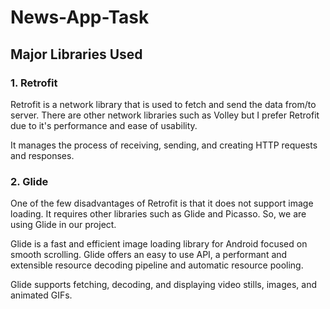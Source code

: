 # News-App-Task

## Major Libraries Used

### 1. Retrofit

Retrofit is a network library that is used to fetch and send the data from/to server. There are other network libraries such as Volley but I prefer Retrofit due to it's performance and ease of usability.

It manages the process of receiving, sending, and creating HTTP requests and responses.

### 2. Glide

One of the few disadvantages of Retrofit is that it does not support image loading. It requires other libraries such as Glide and Picasso. So, we are using Glide in our project.

Glide is a fast and efficient image loading library for Android focused on smooth scrolling. Glide offers an easy to use API, a performant and extensible resource decoding pipeline and automatic resource pooling.

Glide supports fetching, decoding, and displaying video stills, images, and animated GIFs.
